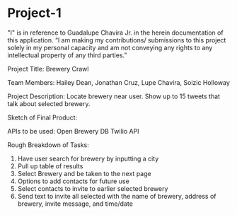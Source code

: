 # Project-1

"I" is in reference to Guadalupe Chavira Jr. in the herein documentation of this application. 
“I am making my contributions/ submissions to this project solely in my personal capacity and am not conveying any rights to any intellectual property of any third parties.”

Project Title: Brewery Crawl

Team Members: Hailey Dean, Jonathan Cruz, Lupe Chavira, Soizic Holloway 

Project Description:
Locate brewery near user. Show up to 15 tweets that talk about selected brewery.

Sketch of Final Product:

APIs to be used:
Open Brewery DB
Twilio API

Rough Breakdown of Tasks:
1. Have user search for brewery by inputting a city
2. Pull up table of results
3. Select Brewery and be taken to the next page
4. Options to add contacts for future use
5. Select contacts to invite to earlier selected brewery
6. Send text to invite all selected with the name of brewery, address of brewery, invite message, and time/date





